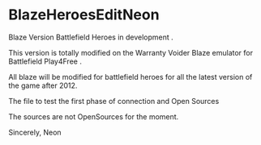 # BlazeHeroesEditNeon
Blaze Version Battlefield Heroes in development .

This version is totally modified on the Warranty Voider Blaze emulator for Battlefield Play4Free .

All blaze will be modified for battlefield heroes for all the latest version of the game after 2012. 

The file to test the first phase of connection and Open Sources 

The sources are not OpenSources for the moment. 

Sincerely, Neon
